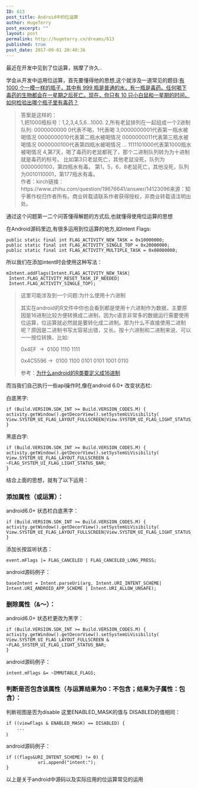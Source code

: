 ```yaml
---
ID: 613
post_title: Android中的位运算
author: HugeTerry
post_excerpt: ""
layout: post
permalink: http://hugeterry.cn/dreams/613
published: true
post_date: 2017-09-01 20:40:36
---
```

最近在开发中见到了位运算，揣摩了许久..

学会从开发中运用位运算，首先要懂得他的思想,这个就涉及一道常见的题目:<a href="https://www.zhihu.com/question/19676641" target="_blank" rel="noopener">有 1000 个一模一样的瓶子，其中有 999 瓶是普通的水，有一瓶是毒药。任何喝下毒药的生物都会在一星期之后死亡。现在，你只有 10 只小白鼠和一星期的时间，如何检验出哪个瓶子里有毒药？</a>
<div>
<blockquote>
<div>答案是这样的：</div>
<div>1,把1000瓶标号：1,2,3,4,5,6...1000.
2,所有老鼠排列在一起组成一个2进制队列: 0000000000
0代表不喝，1代表喝
3,0000000001代表第一瓶水被喝情况
0000000010代表第二瓶水被喝情况
0000000011代表第三瓶水被喝情况
0000000100代表第四瓶水被喝情况
...
1111101000代表第1000瓶水被喝情况
4,第7天，喝了毒药的老鼠都死了，那个二进制队列转为为十进制就是毒药的标号。
比如第3只老鼠死亡，其他老鼠没死，队列为0000000100，第四瓶水有毒。
第1，5，6，8老鼠死亡，其他没死，队列为0010110001，第177瓶水有毒。</div>
<div></div>
作者：kirch链接：https://www.zhihu.com/question/19676641/answer/14123096来源：知乎著作权归作者所有。商业转载请联系作者获得授权，非商业转载请注明出处。</blockquote>
</div>
通过这个问题第一二个问答懂得解题的方式后,也就懂得使用位运算的思想

在Android源码里边,有很多运用到位运算的地方,如Intent Flags:
<pre><code>public static final int FLAG_ACTIVITY_NEW_TASK = 0x10000000;
public static final int FLAG_ACTIVITY_SINGLE_TOP = 0x20000000;
public static final int FLAG_ACTIVITY_MULTIPLE_TASK = 0x08000000;</code></pre>
所以我们在添加intent时会使用这种写法：
<pre><code>mIntent.addFlags(Intent.FLAG_ACTIVITY_NEW_TASK| Intent.FLAG_ACTIVITY_RESET_TASK_IF_NEEDED| Intent.FLAG_ACTIVITY_SINGLE_TOP);</code></pre>
<blockquote>这里可能涉及到一个问题:为什么使用十六进制

其实在android的R文件中你也会看到都是使用十六进制作为数据，主要原因是16进制比较方便转换成二进制，因为c语言非常多的数据运行需要使用位运算，位运算就必然就是要转化成二进制。那为什么不直接使用二进制呢？原因是二进制书写太容易出错，又长。按十六进制和二进制来说、可以一一按位转换、比如:

0x4EF  -&gt;  0100 1110 1111

0x4C5596 -&gt;  0100 1100 0101 0101 1001 0110

参考：<a href="http://www.cnblogs.com/200911/p/3348371.html?utm_source=tuicool" target="_blank" rel="noopener">为什么android的R类要定义成16进制</a></blockquote>
而当我们自己执行一些api操作时,像在android 6.0+ 改变状态栏:

白底黑字:
<pre><code>if (Build.VERSION.SDK_INT &gt;= Build.VERSION_CODES.M) {
activity.getWindow().getDecorView().setSystemUiVisibility( View.SYSTEM_UI_FLAG_LAYOUT_FULLSCREEN|View.SYSTEM_UI_FLAG_LIGHT_STATUS_BAR);
}
</code></pre>
黑底白字:
<pre><code>if (Build.VERSION.SDK_INT &gt;= Build.VERSION_CODES.M) {
activity.getWindow().getDecorView().setSystemUiVisibility( View.SYSTEM_UI_FLAG_LAYOUT_FULLSCREEN &amp; ~FLAG_SYSTEM_UI_FLAG_LIGHT_STATUS_BAR; 
}</code></pre>
结合上面的思想，就有了以下运用：
<h3><strong>添加属性（或运算）：</strong></h3>
android6.0+ 状态栏白底黑字：
<pre><code>if (Build.VERSION.SDK_INT &gt;= Build.VERSION_CODES.M) {
activity.getWindow().getDecorView().setSystemUiVisibility( View.SYSTEM_UI_FLAG_LAYOUT_FULLSCREEN|View.SYSTEM_UI_FLAG_LIGHT_STATUS_BAR);
}</code></pre>
添加长按监听状态：
<pre><code>event.mFlags |= FLAG_CANCELED | FLAG_CANCELED_LONG_PRESS;</code></pre>
android源码例子：
<pre><code>baseIntent = Intent.parseUri(arg, Intent.URI_INTENT_SCHEME| Intent.URI_ANDROID_APP_SCHEME | Intent.URI_ALLOW_UNSAFE);</code></pre>
<h3><strong>删除属性（&amp;～）：</strong></h3>
android6.0+ 状态栏更改为黑字：
<pre><code>if (Build.VERSION.SDK_INT &gt;= Build.VERSION_CODES.M) {
activity.getWindow().getDecorView().setSystemUiVisibility( View.SYSTEM_UI_FLAG_LAYOUT_FULLSCREEN &amp; ~FLAG_SYSTEM_UI_FLAG_LIGHT_STATUS_BAR; 
}</code></pre>
android源码例子：
<pre><code>intent.mFlags &amp;= ~IMMUTABLE_FLAGS;</code></pre>
<h3><strong>判断是否包含该属性（与运算结果为0：不包含；结果为子属性：包含）：</strong></h3>
判断视图是否为disable 这里ENABLED_MASK的值与 DISABLED的值相同：
<pre><code>if ((viewFlags &amp; ENABLED_MASK) == DISABLED) {  
    ...  
｝ </code></pre>
android源码例子：
<pre><code>if ((flags&amp;URI_INTENT_SCHEME) != 0) {
            uri.append("intent:");
}</code></pre>
以上是关于android中源码以及实际应用的位运算常见的运用